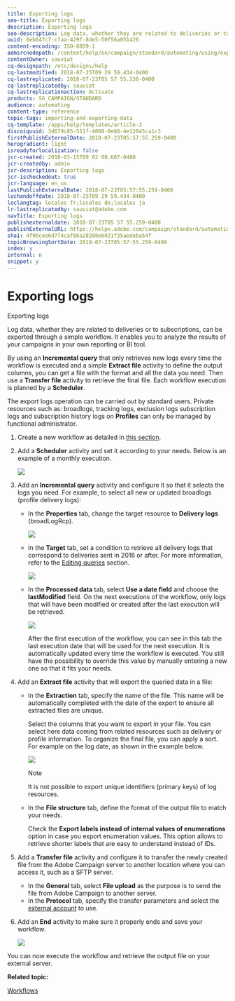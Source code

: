 ```yaml
---
title: Exporting logs
seo-title: Exporting logs
description: Exporting logs
seo-description: Log data, whether they are related to deliveries or to subscriptions, can be exported through a simple workflow.
uuid: 6eb647c7-cfaa-429f-8de5-50f56a051426
content-encoding: ISO-8859-1
aemsrcnodepath: /content/help/en/campaign/standard/automating/using/exporting-logs
contentOwner: sauviat
cq-designpath: /etc/designs/help
cq-lastmodified: 2018-07-25T09 29 59.434-0400
cq-lastreplicated: 2018-07-23T05 57 55.338-0400
cq-lastreplicatedby: sauviat
cq-lastreplicationaction: Activate
products: SG_CAMPAIGN/STANDARD
audience: automating
content-type: reference
topic-tags: importing-and-exporting-data
cq-template: /apps/help/templates/article-3
discoiquuid: 3d679c85-511f-4008-8e80-4e12045ca1c3
firstPublishExternalDate: 2018-07-23T05:57:55.259-0400
herogradient: light
isreadyforlocalization: false
jcr-created: 2018-03-15T09 02 00.687-0400
jcr-createdby: admin
jcr-description: Exporting logs
jcr-ischeckedout: true
jcr-language: en_us
lastPublishExternalDate: 2018-07-23T05:57:55.259-0400
lochandoffdate: 2018-07-25T09 29 59.434-0400
loclangtag: locales fr;locales de;locales ja
lr-lastreplicatedby: sauviat@adobe.com
navTitle: Exporting logs
publishexternaldate: 2018-07-23T05 57 55.259-0400
publishExternalURL: https://helpx.adobe.com/campaign/standard/automating/using/exporting-logs.html
sha1: 4f9bcee6d774caf86a28208e6021f35aedeba54f
topicBrowsingSortDate: 2018-07-23T05:57:55.259-0400
index: y
internal: n
snippet: y
---
```


# Exporting logs

Exporting logs

Log data, whether they are related to deliveries or to subscriptions, can be exported through a simple workflow. It enables you to analyze the results of your campaigns in your own reporting or BI tool.

By using an **Incremental query** that only retrieves new logs every time the workflow is executed and a simple **Extract file** activity to define the output columns, you can get a file with the format and all the data you need. Then use a **Transfer file** activity to retrieve the final file. Each workflow execution is planned by a **Scheduler**.

The export logs operation can be carried out by standard users. Private resources such as: broadlogs, tracking logs, exclusion logs subscription logs and subscription history logs on **Profiles** can only be managed by functional administrator.

1. Create a new workflow as detailed in [this section](../../automating/using/building-a-workflow.md#creating-a-workflow).
1. Add a **Scheduler** activity and set it according to your needs. Below is an example of a monthly execution.

   ![](assets/export_logs_scheduler.png)

1. Add an **Incremental query** activity and configure it so that it selects the logs you need. For example, to select all new or updated broadlogs (profile delivery logs):

    * In the **Properties** tab, change the target resource to **Delivery logs** (broadLogRcp).
    
      ![](assets/export_logs_query_properties.png)

    * In the **Target** tab, set a condition to retrieve all delivery logs that correspond to deliveries sent in 2016 or after. For more information, refer to the [Editing queries](../../automating/using/editing-queries.md#creating-queries) section.
    
      ![](assets/export_logs_query_target.png)

    * In the **Processed data** tab, select **Use a date field** and choose the **lastModified** field. On the next executions of the workflow, only logs that will have been modified or created after the last execution will be retrieved.
    
      ![](assets/export_logs_query_processeddata.png)    
    
      After the first execution of the workflow, you can see in this tab the last execution date that will be used for the next execution. It is automatically updated every time the workflow is executed. You still have the possibility to override this value by manually entering a new one so that it fits your needs.

1. Add an **Extract file** activity that will export the queried data in a file:

    * In the **Extraction** tab, specify the name of the file. This name will be automatically completed with the date of the export to ensure all extracted files are unique.

      Select the columns that you want to export in your file. You can select here data coming from related resources such as delivery or profile information. To organize the final file, you can apply a sort. For example on the log date, as shown in the example below.
    
      ![](assets/export_logs_extractfile_extraction.png)

      >[!NOTE]
      >
      >It is not possible to export unique identifiers (primary keys) of log resources.

    * In the **File structure** tab, define the format of the output file to match your needs.

      Check the **Export labels instead of internal values of enumerations** option in case you export enumeration values. This option allows to retrieve shorter labels that are easy to understand instead of IDs.

1. Add a **Transfer file** activity and configure it to transfer the newly created file from the Adobe Campaign server to another location where you can access it, such as a SFTP server.

    * In the **General** tab, select **File upload** as the purpose is to send the file from Adobe Campaign to another server.
    * In the **Protocol** tab, specify the transfer parameters and select the [external account](../../administration/using/external-accounts.md#creating-an-external-account) to use.

1. Add an **End** activity to make sure it properly ends and save your workflow.

   ![](assets/export_logs_example_workflow.png)

You can now execute the workflow and retrieve the output file on your external server.

**Related topic:**

[Workflows](../../automating/using/discovering-workflows.md)
